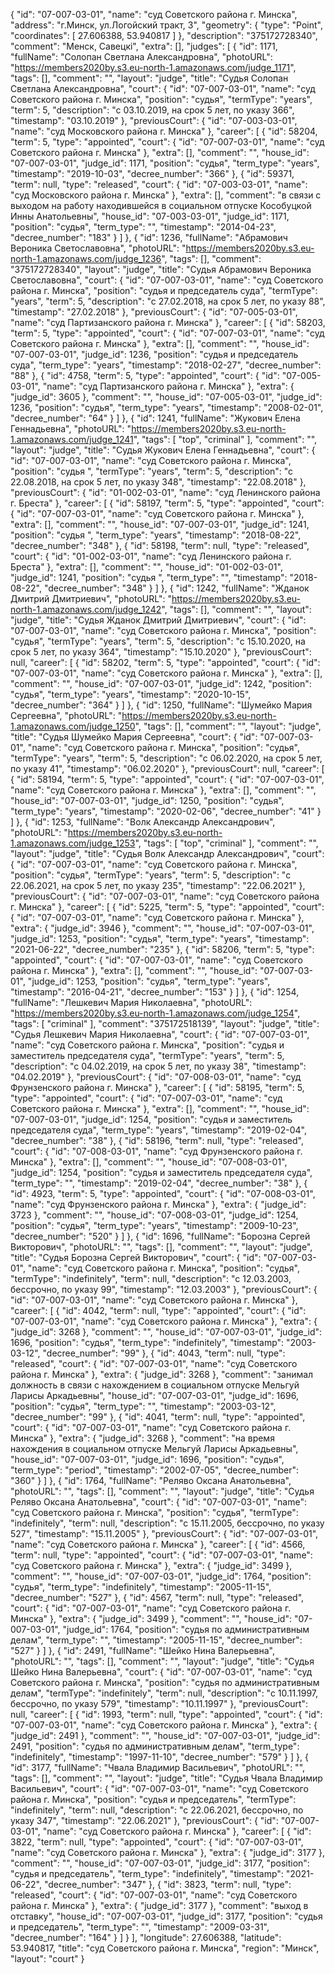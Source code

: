 {
    "id": "07-007-03-01",
    "name": "суд Советского района г. Минска",
    "address": "г.Минск, ул.Логойский тракт, 3",
    "geometry": {
        "type": "Point",
        "coordinates": [
            27.606388,
            53.940817
        ]
    },
    "description": "375172728340",
    "comment": "Менск, Савецкі",
    "extra": [],
    "judges": [
        {
            "id": 1171,
            "fullName": "Солопан Светлана Александровна",
            "photoURL": "https://members2020by.s3.eu-north-1.amazonaws.com/judge_1171",
            "tags": [],
            "comment": "",
            "layout": "judge",
            "title": "Судья Солопан Светлана Александровна",
            "court": {
                "id": "07-007-03-01",
                "name": "суд Советского района г. Минска",
                "position": "судья",
                "termType": "years",
                "term": 5,
                "description": "c 03.10.2019, на срок 5 лет, по указу 366",
                "timestamp": "03.10.2019"
            },
            "previousCourt": {
                "id": "07-003-03-01",
                "name": "суд Московского района г. Минска"
            },
            "career": [
                {
                    "id": 58204,
                    "term": 5,
                    "type": "appointed",
                    "court": {
                        "id": "07-007-03-01",
                        "name": "суд Советского района г. Минска"
                    },
                    "extra": [],
                    "comment": "",
                    "house_id": "07-007-03-01",
                    "judge_id": 1171,
                    "position": "судья",
                    "term_type": "years",
                    "timestamp": "2019-10-03",
                    "decree_number": "366"
                },
                {
                    "id": 59371,
                    "term": null,
                    "type": "released",
                    "court": {
                        "id": "07-003-03-01",
                        "name": "суд Московского района г. Минска"
                    },
                    "extra": [],
                    "comment": "в связи с выходом на работу находившейся в социальном отпуске Кособуцкой Инны Анатольевны",
                    "house_id": "07-003-03-01",
                    "judge_id": 1171,
                    "position": "судья",
                    "term_type": "",
                    "timestamp": "2014-04-23",
                    "decree_number": "183"
                }
            ]
        },
        {
            "id": 1236,
            "fullName": "Абрамович Вероника Светославовна",
            "photoURL": "https://members2020by.s3.eu-north-1.amazonaws.com/judge_1236",
            "tags": [],
            "comment": "375172728340",
            "layout": "judge",
            "title": "Судья Абрамович Вероника Светославовна",
            "court": {
                "id": "07-007-03-01",
                "name": "суд Советского района г. Минска",
                "position": "судья и председатель суда",
                "termType": "years",
                "term": 5,
                "description": "c 27.02.2018, на срок 5 лет, по указу 88",
                "timestamp": "27.02.2018"
            },
            "previousCourt": {
                "id": "07-005-03-01",
                "name": "суд Партизанского района г. Минска"
            },
            "career": [
                {
                    "id": 58203,
                    "term": 5,
                    "type": "appointed",
                    "court": {
                        "id": "07-007-03-01",
                        "name": "суд Советского района г. Минска"
                    },
                    "extra": [],
                    "comment": "",
                    "house_id": "07-007-03-01",
                    "judge_id": 1236,
                    "position": "судья и председатель суда",
                    "term_type": "years",
                    "timestamp": "2018-02-27",
                    "decree_number": "88"
                },
                {
                    "id": 4758,
                    "term": 5,
                    "type": "appointed",
                    "court": {
                        "id": "07-005-03-01",
                        "name": "суд Партизанского района г. Минска"
                    },
                    "extra": {
                        "judge_id": 3605
                    },
                    "comment": "",
                    "house_id": "07-005-03-01",
                    "judge_id": 1236,
                    "position": "судья",
                    "term_type": "years",
                    "timestamp": "2008-02-01",
                    "decree_number": "64"
                }
            ]
        },
        {
            "id": 1241,
            "fullName": "Жукович Елена Геннадьевна",
            "photoURL": "https://members2020by.s3.eu-north-1.amazonaws.com/judge_1241",
            "tags": [
                "top",
                "criminal"
            ],
            "comment": "",
            "layout": "judge",
            "title": "Судья Жукович Елена Геннадьевна",
            "court": {
                "id": "07-007-03-01",
                "name": "суд Советского района г. Минска",
                "position": "судья ",
                "termType": "years",
                "term": 5,
                "description": "c 22.08.2018, на срок 5 лет, по указу 348",
                "timestamp": "22.08.2018"
            },
            "previousCourt": {
                "id": "01-002-03-01",
                "name": "суд Ленинского района г. Бреста"
            },
            "career": [
                {
                    "id": 58197,
                    "term": 5,
                    "type": "appointed",
                    "court": {
                        "id": "07-007-03-01",
                        "name": "суд Советского района г. Минска"
                    },
                    "extra": [],
                    "comment": "",
                    "house_id": "07-007-03-01",
                    "judge_id": 1241,
                    "position": "судья ",
                    "term_type": "years",
                    "timestamp": "2018-08-22",
                    "decree_number": "348"
                },
                {
                    "id": 58198,
                    "term": null,
                    "type": "released",
                    "court": {
                        "id": "01-002-03-01",
                        "name": "суд Ленинского района г. Бреста"
                    },
                    "extra": [],
                    "comment": "",
                    "house_id": "01-002-03-01",
                    "judge_id": 1241,
                    "position": "судья ",
                    "term_type": "",
                    "timestamp": "2018-08-22",
                    "decree_number": "348"
                }
            ]
        },
        {
            "id": 1242,
            "fullName": "Жданок Дмитрий Дмитриевич",
            "photoURL": "https://members2020by.s3.eu-north-1.amazonaws.com/judge_1242",
            "tags": [],
            "comment": "",
            "layout": "judge",
            "title": "Судья Жданок Дмитрий Дмитриевич",
            "court": {
                "id": "07-007-03-01",
                "name": "суд Советского района г. Минска",
                "position": "судья",
                "termType": "years",
                "term": 5,
                "description": "c 15.10.2020, на срок 5 лет, по указу 364",
                "timestamp": "15.10.2020"
            },
            "previousCourt": null,
            "career": [
                {
                    "id": 58202,
                    "term": 5,
                    "type": "appointed",
                    "court": {
                        "id": "07-007-03-01",
                        "name": "суд Советского района г. Минска"
                    },
                    "extra": [],
                    "comment": "",
                    "house_id": "07-007-03-01",
                    "judge_id": 1242,
                    "position": "судья",
                    "term_type": "years",
                    "timestamp": "2020-10-15",
                    "decree_number": "364"
                }
            ]
        },
        {
            "id": 1250,
            "fullName": "Шумейко Мария Сергеевна",
            "photoURL": "https://members2020by.s3.eu-north-1.amazonaws.com/judge_1250",
            "tags": [],
            "comment": "",
            "layout": "judge",
            "title": "Судья Шумейко Мария Сергеевна",
            "court": {
                "id": "07-007-03-01",
                "name": "суд Советского района г. Минска",
                "position": "судья",
                "termType": "years",
                "term": 5,
                "description": "c 06.02.2020, на срок 5 лет, по указу 41",
                "timestamp": "06.02.2020"
            },
            "previousCourt": null,
            "career": [
                {
                    "id": 58194,
                    "term": 5,
                    "type": "appointed",
                    "court": {
                        "id": "07-007-03-01",
                        "name": "суд Советского района г. Минска"
                    },
                    "extra": [],
                    "comment": "",
                    "house_id": "07-007-03-01",
                    "judge_id": 1250,
                    "position": "судья",
                    "term_type": "years",
                    "timestamp": "2020-02-06",
                    "decree_number": "41"
                }
            ]
        },
        {
            "id": 1253,
            "fullName": "Волк Александр Александрович",
            "photoURL": "https://members2020by.s3.eu-north-1.amazonaws.com/judge_1253",
            "tags": [
                "top",
                "criminal"
            ],
            "comment": "",
            "layout": "judge",
            "title": "Судья Волк Александр Александрович",
            "court": {
                "id": "07-007-03-01",
                "name": "суд Советского района г. Минска",
                "position": "судья",
                "termType": "years",
                "term": 5,
                "description": "c 22.06.2021, на срок 5 лет, по указу 235",
                "timestamp": "22.06.2021"
            },
            "previousCourt": {
                "id": "07-007-03-01",
                "name": "суд Советского района г. Минска"
            },
            "career": [
                {
                    "id": 5225,
                    "term": 5,
                    "type": "appointed",
                    "court": {
                        "id": "07-007-03-01",
                        "name": "суд Советского района г. Минска"
                    },
                    "extra": {
                        "judge_id": 3946
                    },
                    "comment": "",
                    "house_id": "07-007-03-01",
                    "judge_id": 1253,
                    "position": "судья",
                    "term_type": "years",
                    "timestamp": "2021-06-22",
                    "decree_number": "235"
                },
                {
                    "id": 58206,
                    "term": 5,
                    "type": "appointed",
                    "court": {
                        "id": "07-007-03-01",
                        "name": "суд Советского района г. Минска"
                    },
                    "extra": [],
                    "comment": "",
                    "house_id": "07-007-03-01",
                    "judge_id": 1253,
                    "position": "судья",
                    "term_type": "years",
                    "timestamp": "2016-04-21",
                    "decree_number": "153"
                }
            ]
        },
        {
            "id": 1254,
            "fullName": "Лешкевич Мария Николаевна",
            "photoURL": "https://members2020by.s3.eu-north-1.amazonaws.com/judge_1254",
            "tags": [
                "criminal"
            ],
            "comment": "375172518139",
            "layout": "judge",
            "title": "Судья Лешкевич Мария Николаевна",
            "court": {
                "id": "07-007-03-01",
                "name": "суд Советского района г. Минска",
                "position": "судья и заместитель председателя суда",
                "termType": "years",
                "term": 5,
                "description": "c 04.02.2019, на срок 5 лет, по указу 38",
                "timestamp": "04.02.2019"
            },
            "previousCourt": {
                "id": "07-008-03-01",
                "name": "суд Фрунзенского района г. Минска"
            },
            "career": [
                {
                    "id": 58195,
                    "term": 5,
                    "type": "appointed",
                    "court": {
                        "id": "07-007-03-01",
                        "name": "суд Советского района г. Минска"
                    },
                    "extra": [],
                    "comment": "",
                    "house_id": "07-007-03-01",
                    "judge_id": 1254,
                    "position": "судья и заместитель председателя суда",
                    "term_type": "years",
                    "timestamp": "2019-02-04",
                    "decree_number": "38"
                },
                {
                    "id": 58196,
                    "term": null,
                    "type": "released",
                    "court": {
                        "id": "07-008-03-01",
                        "name": "суд Фрунзенского района г. Минска"
                    },
                    "extra": [],
                    "comment": "",
                    "house_id": "07-008-03-01",
                    "judge_id": 1254,
                    "position": "судья и заместитель председателя суда",
                    "term_type": "",
                    "timestamp": "2019-02-04",
                    "decree_number": "38"
                },
                {
                    "id": 4923,
                    "term": 5,
                    "type": "appointed",
                    "court": {
                        "id": "07-008-03-01",
                        "name": "суд Фрунзенского района г. Минска"
                    },
                    "extra": {
                        "judge_id": 3723
                    },
                    "comment": "",
                    "house_id": "07-008-03-01",
                    "judge_id": 1254,
                    "position": "судья",
                    "term_type": "years",
                    "timestamp": "2009-10-23",
                    "decree_number": "520"
                }
            ]
        },
        {
            "id": 1696,
            "fullName": "Борозна Сергей Викторович",
            "photoURL": "",
            "tags": [],
            "comment": "",
            "layout": "judge",
            "title": "Судья Борозна Сергей Викторович",
            "court": {
                "id": "07-007-03-01",
                "name": "суд Советского района г. Минска",
                "position": "судья",
                "termType": "indefinitely",
                "term": null,
                "description": "c 12.03.2003, бессрочно, по указу 99",
                "timestamp": "12.03.2003"
            },
            "previousCourt": {
                "id": "07-007-03-01",
                "name": "суд Советского района г. Минска"
            },
            "career": [
                {
                    "id": 4042,
                    "term": null,
                    "type": "appointed",
                    "court": {
                        "id": "07-007-03-01",
                        "name": "суд Советского района г. Минска"
                    },
                    "extra": {
                        "judge_id": 3268
                    },
                    "comment": "",
                    "house_id": "07-007-03-01",
                    "judge_id": 1696,
                    "position": "судья",
                    "term_type": "indefinitely",
                    "timestamp": "2003-03-12",
                    "decree_number": "99"
                },
                {
                    "id": 4043,
                    "term": null,
                    "type": "released",
                    "court": {
                        "id": "07-007-03-01",
                        "name": "суд Советского района г. Минска"
                    },
                    "extra": {
                        "judge_id": 3268
                    },
                    "comment": "занимал должность в связи с нахождением в социальном отпуске Мельгуй Ларисы Аркадьевны",
                    "house_id": "07-007-03-01",
                    "judge_id": 1696,
                    "position": "судья",
                    "term_type": "",
                    "timestamp": "2003-03-12",
                    "decree_number": "99"
                },
                {
                    "id": 4041,
                    "term": null,
                    "type": "appointed",
                    "court": {
                        "id": "07-007-03-01",
                        "name": "суд Советского района г. Минска"
                    },
                    "extra": {
                        "judge_id": 3268
                    },
                    "comment": "на время нахождения в социальном отпуске Мельгуй Ларисы Аркадьевны",
                    "house_id": "07-007-03-01",
                    "judge_id": 1696,
                    "position": "судья",
                    "term_type": "period",
                    "timestamp": "2002-07-05",
                    "decree_number": "360"
                }
            ]
        },
        {
            "id": 1764,
            "fullName": "Реляво Оксана Анатольевна",
            "photoURL": "",
            "tags": [],
            "comment": "",
            "layout": "judge",
            "title": "Судья Реляво Оксана Анатольевна",
            "court": {
                "id": "07-007-03-01",
                "name": "суд Советского района г. Минска",
                "position": "судья",
                "termType": "indefinitely",
                "term": null,
                "description": "c 15.11.2005, бессрочно, по указу 527",
                "timestamp": "15.11.2005"
            },
            "previousCourt": {
                "id": "07-007-03-01",
                "name": "суд Советского района г. Минска"
            },
            "career": [
                {
                    "id": 4566,
                    "term": null,
                    "type": "appointed",
                    "court": {
                        "id": "07-007-03-01",
                        "name": "суд Советского района г. Минска"
                    },
                    "extra": {
                        "judge_id": 3499
                    },
                    "comment": "",
                    "house_id": "07-007-03-01",
                    "judge_id": 1764,
                    "position": "судья",
                    "term_type": "indefinitely",
                    "timestamp": "2005-11-15",
                    "decree_number": "527"
                },
                {
                    "id": 4567,
                    "term": null,
                    "type": "released",
                    "court": {
                        "id": "07-007-03-01",
                        "name": "суд Советского района г. Минска"
                    },
                    "extra": {
                        "judge_id": 3499
                    },
                    "comment": "",
                    "house_id": "07-007-03-01",
                    "judge_id": 1764,
                    "position": "судья по административным делам",
                    "term_type": "",
                    "timestamp": "2005-11-15",
                    "decree_number": "527"
                }
            ]
        },
        {
            "id": 2491,
            "fullName": "Шейко Нина Валерьевна",
            "photoURL": "",
            "tags": [],
            "comment": "",
            "layout": "judge",
            "title": "Судья Шейко Нина Валерьевна",
            "court": {
                "id": "07-007-03-01",
                "name": "суд Советского района г. Минска",
                "position": "судья по административным делам",
                "termType": "indefinitely",
                "term": null,
                "description": "c 10.11.1997, бессрочно, по указу 579",
                "timestamp": "10.11.1997"
            },
            "previousCourt": null,
            "career": [
                {
                    "id": 1993,
                    "term": null,
                    "type": "appointed",
                    "court": {
                        "id": "07-007-03-01",
                        "name": "суд Советского района г. Минска"
                    },
                    "extra": {
                        "judge_id": 2491
                    },
                    "comment": "",
                    "house_id": "07-007-03-01",
                    "judge_id": 2491,
                    "position": "судья по административным делам",
                    "term_type": "indefinitely",
                    "timestamp": "1997-11-10",
                    "decree_number": "579"
                }
            ]
        },
        {
            "id": 3177,
            "fullName": "Чвала Владимир Васильевич",
            "photoURL": "",
            "tags": [],
            "comment": "",
            "layout": "judge",
            "title": "Судья Чвала Владимир Васильевич",
            "court": {
                "id": "07-007-03-01",
                "name": "суд Советского района г. Минска",
                "position": "судья и председатель",
                "termType": "indefinitely",
                "term": null,
                "description": "c 22.06.2021, бессрочно, по указу 347",
                "timestamp": "22.06.2021"
            },
            "previousCourt": {
                "id": "07-007-03-01",
                "name": "суд Советского района г. Минска"
            },
            "career": [
                {
                    "id": 3822,
                    "term": null,
                    "type": "appointed",
                    "court": {
                        "id": "07-007-03-01",
                        "name": "суд Советского района г. Минска"
                    },
                    "extra": {
                        "judge_id": 3177
                    },
                    "comment": "",
                    "house_id": "07-007-03-01",
                    "judge_id": 3177,
                    "position": "судья и председатель",
                    "term_type": "indefinitely",
                    "timestamp": "2021-06-22",
                    "decree_number": "347"
                },
                {
                    "id": 3823,
                    "term": null,
                    "type": "released",
                    "court": {
                        "id": "07-007-03-01",
                        "name": "суд Советского района г. Минска"
                    },
                    "extra": {
                        "judge_id": 3177
                    },
                    "comment": "выход в отставку",
                    "house_id": "07-007-03-01",
                    "judge_id": 3177,
                    "position": "судья и председатель",
                    "term_type": "",
                    "timestamp": "2009-03-31",
                    "decree_number": "164"
                }
            ]
        }
    ],
    "longitude": 27.606388,
    "latitude": 53.940817,
    "title": "суд Советского района г. Минска",
    "region": "Минск",
    "layout": "court"
}